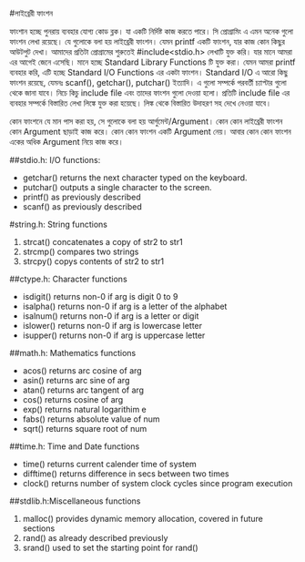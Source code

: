 #লাইব্রেরী ফাংশন

ফাংশান হচ্ছে পুনরায় ব্যবহার যোগ্য কোড ব্লক। যা একটি নির্দিষ্ট কাজ করতে পারে। সি প্রোগ্রামিং এ এমন অনেক গুলো ফাংশন লেখা রয়েছে। যে গুলোকে বলা হয়  লাইব্রেরী ফাংশন। যেমন printf একটি ফাংশন, যার কাজ কোন কিছুর আউটপুট দেখা। আমাদের প্রতিটা প্রোগ্রামের শুরুতেই #include<stdio.h> লেখাটি যুক্ত করি। যার মানে আমরা এর আগেই জেনে এসেছি। মানে হচ্ছে Standard Library Functions টি যুক্ত করা। যেমন আমরা printf ব্যবহার করি, এটি হচ্ছে Standard I/O Functions এর একটা ফাংশন। Standard I/O এ আরো কিছু ফাংশন রয়েছে, যেমনঃ scanf(), getchar(), putchar() ইত্যাদি। এ গুলো সম্পর্কে পরবর্তী চ্যাপ্টার গুলো থেকে জানা যাবে।
নিচে কিচু include file এবং তাদের ফাংশন গুলো দেওয়া হলো। প্রতিটি include file এর ব্যবহার সম্পর্কে বিস্তারিত লেখা লিঙ্কে যুক্ত করা হয়েছে। লিঙ্ক থেকে বিস্তারিত উদাহরণ সহ দেখে নেওয়া যাবে।

কোন ফাংশনে যে মান পাস করা হয়, সে গুলোকে বলা হয়  আর্গুমেন্ট/Argument। কোন কোন লাইব্রেরী ফাংশন কোন Argument ছাড়াই কাজ করে। কোন কোন ফাংশন একটি Argument নেয়। আবার কোন কোন ফাংশন একের অধিক Argument নিয়ে কাজ করে।

##stdio.h: I/O functions:

* getchar() returns the next character typed on the keyboard.
* putchar() outputs a single character to the screen.
* printf() as previously described
* scanf() as previously described

 

 
 

#string.h: String functions

1. strcat() concatenates a copy of str2 to str1
2. strcmp() compares two strings
3. strcpy() copys contents of str2 to str1
 


 

##ctype.h: Character functions

* isdigit() returns non-0 if arg is digit 0 to 9
* isalpha() returns non-0 if arg is a letter of the alphabet
* isalnum() returns non-0 if arg is a letter or digit
* islower() returns non-0 if arg is lowercase letter
* isupper() returns non-0 if arg is uppercase letter

 

##math.h: Mathematics functions

* acos() returns arc cosine of arg
* asin() returns arc sine of arg
* atan() returns arc tangent of arg
* cos() returns cosine of arg
* exp() returns natural logarithim e
* fabs() returns absolute value of num
* sqrt() returns square root of num

 

##time.h: Time and Date functions

* time() returns current calender time of system
* difftime() returns difference in secs between two times
* clock() returns number of system clock cycles since program execution

 

##stdlib.h:Miscellaneous functions

1. malloc() provides dynamic memory allocation, covered in future sections
2. rand() as already described previously
3. srand() used to set the starting point for rand()
